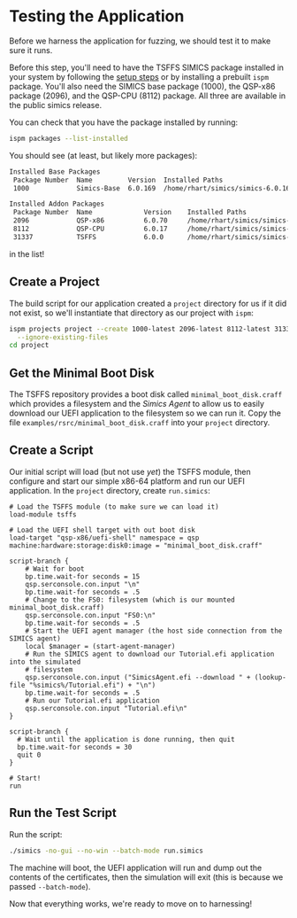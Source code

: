 # Testing the Application

Before we harness the application for fuzzing, we should test it to make sure it runs.

Before this step, you'll need to have the TSFFS SIMICS package installed in your system
by following the [setup steps](../setup/README.md) or by installing a prebuilt `ispm`
package. You'll also need the SIMICS base package (1000), the QSP-x86 package (2096),
and the QSP-CPU (8112) package. All three are available in the public simics release.

You can check that you have the package installed by running:

```sh
ispm packages --list-installed
```

You should see (at least, but likely more packages):

```txt
Installed Base Packages
 Package Number  Name         Version  Installed Paths
 1000            Simics-Base  6.0.169  /home/rhart/simics/simics-6.0.169

Installed Addon Packages
 Package Number  Name             Version    Installed Paths
 2096            QSP-x86          6.0.70     /home/rhart/simics/simics-qsp-x86-6.0.70
 8112            QSP-CPU          6.0.17     /home/rhart/simics/simics-qsp-cpu-6.0.17
 31337           TSFFS            6.0.0      /home/rhart/simics/simics-tsffs-6.0.0 
```

in the list!

## Create a Project

The build script for our application created a `project` directory for us if it did not
exist, so we'll instantiate that directory as our project with `ispm`:

```sh
ispm projects project --create 1000-latest 2096-latest 8112-latest 31337-latest \
  --ignore-existing-files
cd project
```

## Get the Minimal Boot Disk

The TSFFS repository provides a boot disk called `minimal_boot_disk.craff` which
provides a filesystem and the *Simics Agent* to allow us to easily download our UEFI
application to the filesystem so we can run it. Copy the file
`examples/rsrc/minimal_boot_disk.craff` into your `project` directory.

## Create a Script

Our initial script will load (but not use *yet*) the TSFFS module, then configure and
start our simple x86-64 platform and run our UEFI application. In the `project`
directory, create `run.simics`:

```simics
# Load the TSFFS module (to make sure we can load it)
load-module tsffs

# Load the UEFI shell target with out boot disk
load-target "qsp-x86/uefi-shell" namespace = qsp machine:hardware:storage:disk0:image = "minimal_boot_disk.craff"

script-branch {
    # Wait for boot
    bp.time.wait-for seconds = 15
    qsp.serconsole.con.input "\n"
    bp.time.wait-for seconds = .5
    # Change to the FS0: filesystem (which is our mounted minimal_boot_disk.craff)
    qsp.serconsole.con.input "FS0:\n"
    bp.time.wait-for seconds = .5
    # Start the UEFI agent manager (the host side connection from the SIMICS agent)
    local $manager = (start-agent-manager)
    # Run the SIMICS agent to download our Tutorial.efi application into the simulated
    # filesystem
    qsp.serconsole.con.input ("SimicsAgent.efi --download " + (lookup-file "%simics%/Tutorial.efi") + "\n")
    bp.time.wait-for seconds = .5
    # Run our Tutorial.efi application
    qsp.serconsole.con.input "Tutorial.efi\n"
}

script-branch {
  # Wait until the application is done running, then quit
  bp.time.wait-for seconds = 30
  quit 0
}

# Start!
run
```

## Run the Test Script

Run the script:

```sh
./simics -no-gui --no-win --batch-mode run.simics
```

The machine will boot, the UEFI application will run and dump out the contents of the
certificates, then the simulation will exit (this is because we passed `--batch-mode`).

Now that everything works, we're ready to move on to harnessing!